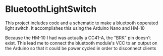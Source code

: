# BluetoothLightSwitch
This project includes code and a schematic to make a bluetooth opperated light switch.
It accomplishes this using the Arduino Nano and HM-10

Because the HM-10 I had was actually a CC41-A, the "BRK" pin doesn't exist.
This lead me to connect the bluetooth module's VCC to an output on the Arduino so that it could be power cycled in order to disconnect clients
